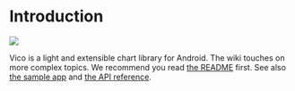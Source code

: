 # Introduction

![](https://raw.githubusercontent.com/patrykandpatrick/vico/master/cover.png)

Vico is a light and extensible chart library for Android. The wiki touches on more complex topics.
We recommend you read [the README](https://github.com/patrykandpatrick/vico#readme) first.
See also [the sample app](https://github.com/patrykandpatrick/vico/tree/master/sample) and
[the API reference](https://patrykandpatrick.com/vico/api).
